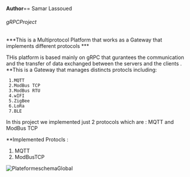 __Author__== Samar Lassoued


###### gRPCProject

***This is a Multiprotocol Platform that works as  a Gateway that 
 implements different protocols ***


THis platform is based mainly on gRPC that gurantees the communication and 
the transfer of data exchanged between the servers and the clients .
**This is a Gateway that manages distincts protocls including:

     1.MQTT
     2.ModBus TCP
     3.ModBus RTU 
     4.wIFI
     5.ZigBee
     6.LoRa
     7.BLE
     
In this project we implemented just 2 protocols which are :
MQTT and ModBus TCP 


**Implemented Protocls :
   1.  MQTT
   2.  ModBusTCP 
   
 ![PlateformeschemaGlobal](https://user-images.githubusercontent.com/73782851/164945148-e084b1f4-064e-4584-ace7-98b9d2291736.jpg)
  



